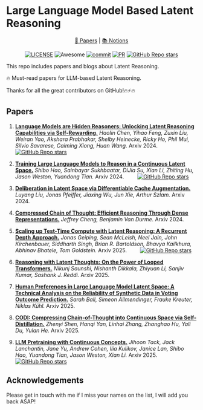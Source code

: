 # Large Language Model Based Latent Reasoning
<!--
[![Awesome](https://camo.githubusercontent.com/64f8905651212a80869afbecbf0a9c52a5d1e70beab750dea40a994fa9a9f3c6/68747470733a2f2f617765736f6d652e72652f62616467652e737667)](https://github.com/Xnhyacinth/Awesome-LLM-Long_Context_Modeling) [![License: MIT](https://camo.githubusercontent.com/fd551ba4b042d89480347a0e74e31af63b356b2cac1116c7b80038f41b04a581/68747470733a2f2f696d672e736869656c64732e696f2f62616467652f4c6963656e73652d4d49542d677265656e2e737667)](https://opensource.org/licenses/MIT) -->
<div align="center">
 <p align="center">
 
   <a href="#1-Survey-Papers">📝 Papers</a> | <a href="https://www.notion.so/Huanxuan-Liao-s-Blog-6518cf95f0d54858829b042588ff88bb">📚 Notions</a>
 
 </p>
</div>
<div align="center">

<!-- ![Build](https://img.shields.io/appveyor/build/gruntjs/grunt) -->
[![LICENSE](https://img.shields.io/github/license/Xnhyacinth/Awesome-Latent-Reasoning)](https://github.com/Xnhyacinth/Awesome-Latent-Reasoning/blob/main/LICENSE)
![Awesome](https://cdn.rawgit.com/sindresorhus/awesome/d7305f38d29fed78fa85652e3a63e154dd8e8829/media/badge.svg)
[![commit](https://img.shields.io/github/last-commit/Xnhyacinth/Long_Text_Modeling_Papers?color=blue)](https://github.com/Xnhyacinth/Long_Text_Modeling_Papers/commits/main)
[![PR](https://img.shields.io/badge/PRs-Welcome-red)](https://github.com/Xnhyacinth/Long_Text_Modeling_Papers/pulls)
[![GitHub Repo stars](https://img.shields.io/github/stars/Xnhyacinth/Awesome-Latent-Reasoning)](https://github.com/Xnhyacinth/Awesome-Latent-Reasoning)
<!-- ![license](https://img.shields.io/bower/l/bootstrap?style=plastic) -->

</div>

This repo includes papers and blogs about Latent Reasoning.

🔥 Must-read papers for LLM-based Latent Reasoning.

Thanks for all the great contributors on GitHub!🔥⚡🔥

## Papers

1. [**Language Models are Hidden Reasoners: Unlocking Latent Reasoning Capabilities via Self-Rewarding.**](https://arxiv.org/abs/2411.04282) *Haolin Chen, Yihao Feng, Zuxin Liu, Weiran Yao, Akshara Prabhakar, Shelby Heinecke, Ricky Ho, Phil Mui, Silvio Savarese, Caiming Xiong, Huan Wang.* Arxiv 2024. &nbsp;&nbsp;&nbsp;&nbsp;&nbsp;&nbsp;&nbsp; [![GitHub Repo stars](https://img.shields.io/github/stars/SalesforceAIResearch/LaTRO)](https://github.com/SalesforceAIResearch/LaTRO)

1. [**Training Large Language Models to Reason in a Continuous Latent Space.**](https://arxiv.org/abs/2412.06769) *Shibo Hao, Sainbayar Sukhbaatar, DiJia Su, Xian Li, Zhiting Hu, Jason Weston, Yuandong Tian.* Arxiv 2024. &nbsp;&nbsp;&nbsp;&nbsp;&nbsp;&nbsp;&nbsp; [![GitHub Repo stars](https://img.shields.io/github/stars/facebookresearch/coconut)](https://github.com/facebookresearch/coconut)

1. [**Deliberation in Latent Space via Differentiable Cache Augmentation.**](https://arxiv.org/abs/2412.17747) *Luyang Liu, Jonas Pfeiffer, Jiaxing Wu, Jun Xie, Arthur Szlam.* Arxiv 2024.

1. [**Compressed Chain of Thought: Efficient Reasoning Through Dense Representations.**](https://arxiv.org/abs/2412.13171) *Jeffrey Cheng, Benjamin Van Durme.* Arxiv 2024.

1. [**Scaling up Test-Time Compute with Latent Reasoning: A Recurrent Depth Approach.**](https://arxiv.org/abs/2502.05171) *Jonas Geiping, Sean McLeish, Neel Jain, John Kirchenbauer, Siddharth Singh, Brian R. Bartoldson, Bhavya Kailkhura, Abhinav Bhatele, Tom Goldstein.* Arxiv 2025. &nbsp;&nbsp;&nbsp;&nbsp;&nbsp;&nbsp;&nbsp; [![GitHub Repo stars](https://img.shields.io/github/stars/seal-rg/recurrent-pretraining)](https://github.com/seal-rg/recurrent-pretraining)

1. [**Reasoning with Latent Thoughts: On the Power of Looped Transformers.**](https://arxiv.org/abs/2502.17416) *Nikunj Saunshi, Nishanth Dikkala, Zhiyuan Li, Sanjiv Kumar, Sashank J. Reddi.* Arxiv 2025.

1. [**Human Preferences in Large Language Model Latent Space: A Technical Analysis on the Reliability of Synthetic Data in Voting Outcome Prediction.**](https://arxiv.org/abs/2502.16280) *Sarah Ball, Simeon Allmendinger, Frauke Kreuter, Niklas Kühl.* Arxiv 2025.

1. [**CODI: Compressing Chain-of-Thought into Continuous Space via Self-Distillation.**](https://arxiv.org/abs/2502.21074) *Zhenyi Shen, Hanqi Yan, Linhai Zhang, Zhanghao Hu, Yali Du, Yulan He.* Arxiv 2025.

1. [**LLM Pretraining with Continuous Concepts.**](https://arxiv.org/abs/2502.08524) *Jihoon Tack, Jack Lanchantin, Jane Yu, Andrew Cohen, Ilia Kulikov, Janice Lan, Shibo Hao, Yuandong Tian, Jason Weston, Xian Li.* Arxiv 2025. &nbsp;&nbsp;&nbsp;&nbsp;&nbsp;&nbsp;&nbsp; [![GitHub Repo stars](https://img.shields.io/github/stars/facebookresearch/RAM)](https://github.com/facebookresearch/RAM/tree/main/projects/cocomix)

## Acknowledgements
Please get in touch with me if I miss your names on the list, I will add you back ASAP!

